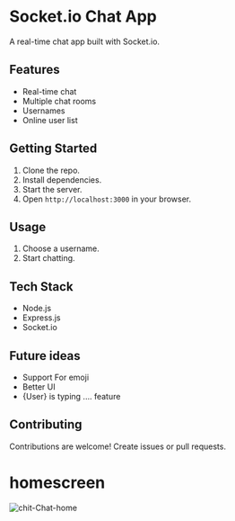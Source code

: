 # Socket.io Chat App

A real-time chat app built with Socket.io.

## Features

- Real-time chat
- Multiple chat rooms
- Usernames
- Online user list

## Getting Started

1. Clone the repo.
2. Install dependencies.
3. Start the server.
4. Open `http://localhost:3000` in your browser.

## Usage

1. Choose a username.
2. Start chatting.

## Tech Stack

- Node.js
- Express.js
- Socket.io

## Future ideas

- Support For emoji
- Better UI
- {User} is typing .... feature

## Contributing

Contributions are welcome! Create issues or pull requests.

# homescreen

![chit-Chat-home](https://github.com/abhiraj-ku/Chit-Chat/assets/113116498/965f2dd5-b45f-49ae-9372-d4ba60cbd3c3)
